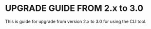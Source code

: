 UPGRADE GUIDE FROM 2.x to 3.0
=============================

This is guide for upgrade from version 2.x to 3.0 for using the CLI tool.
